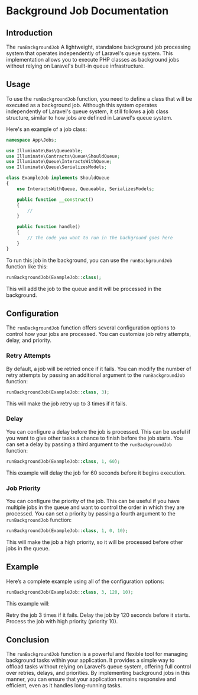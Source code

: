 # Background Job Documentation

## Introduction

The `runBackgroundJob` A lightweight, standalone background job processing system that operates independently of Laravel's queue system. This implementation allows you to execute PHP classes as background jobs without relying on Laravel's built-in queue infrastructure.

## Usage

To use the `runBackgroundJob` function, you need to define a class that will be executed as a background job. Although this system operates independently of Laravel's queue system, it still follows a job class structure, similar to how jobs are defined in Laravel's queue system.

Here's an example of a job class:

```php
namespace App\Jobs;

use Illuminate\Bus\Queueable;
use Illuminate\Contracts\Queue\ShouldQueue;
use Illuminate\Queue\InteractsWithQueue;
use Illuminate\Queue\SerializesModels;

class ExampleJob implements ShouldQueue
{
    use InteractsWithQueue, Queueable, SerializesModels;

    public function __construct()
    {
        //
    }

    public function handle()
    {
        // The code you want to run in the background goes here
    }
}
```

To run this job in the background, you can use the `runBackgroundJob` function like this:

```php
runBackgroundJob(ExampleJob::class);
```

This will add the job to the queue and it will be processed in the background.

## Configuration

The `runBackgroundJob` function offers several configuration options to control how your jobs are processed. You can customize job retry attempts, delay, and priority.

### Retry Attempts

By default, a job will be retried once if it fails. You can modify the number of retry attempts by passing an additional argument to the `runBackgroundJob` function:

```php
runBackgroundJob(ExampleJob::class, 3);
```

This will make the job retry up to 3 times if it fails.

### Delay

You can configure a delay before the job is processed. This can be useful if you want to give other tasks a chance to finish before the job starts. You can set a delay by passing a third argument to the `runBackgroundJob` function:

```php
runBackgroundJob(ExampleJob::class, 1, 60);
```

This example will delay the job for 60 seconds before it begins execution.

### Job Priority

You can configure the priority of the job. This can be useful if you have multiple jobs in the queue and want to control the order in which they are processed. You can set a priority by passing a fourth argument to the `runBackgroundJob` function:

```php
runBackgroundJob(ExampleJob::class, 1, 0, 10);
```

This will make the job a high priority, so it will be processed before other jobs in the queue.

## Example

Here’s a complete example using all of the configuration options:

```php
runBackgroundJob(ExampleJob::class, 3, 120, 10);
```

This example will:

Retry the job 3 times if it fails.
Delay the job by 120 seconds before it starts.
Process the job with high priority (priority 10).

## Conclusion

The `runBackgroundJob` function is a powerful and flexible tool for managing background tasks within your application. It provides a simple way to offload tasks without relying on Laravel’s queue system, offering full control over retries, delays, and priorities. By implementing background jobs in this manner, you can ensure that your application remains responsive and efficient, even as it handles long-running tasks.
